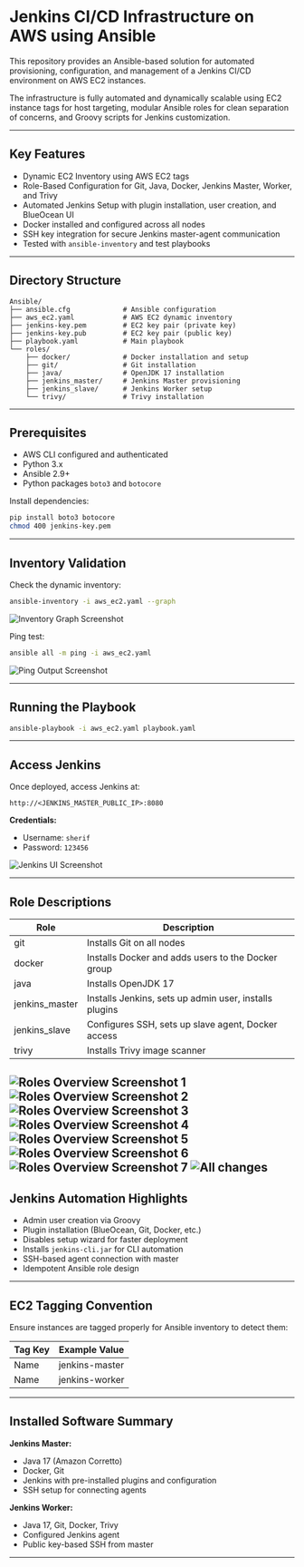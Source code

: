 # Jenkins CI/CD Infrastructure on AWS using Ansible

This repository provides an Ansible-based solution for automated provisioning, configuration, and management of a Jenkins CI/CD environment on AWS EC2 instances.

The infrastructure is fully automated and dynamically scalable using EC2 instance tags for host targeting, modular Ansible roles for clean separation of concerns, and Groovy scripts for Jenkins customization.

---

## Key Features

- Dynamic EC2 Inventory using AWS EC2 tags  
- Role-Based Configuration for Git, Java, Docker, Jenkins Master, Worker, and Trivy  
- Automated Jenkins Setup with plugin installation, user creation, and BlueOcean UI  
- Docker installed and configured across all nodes  
- SSH key integration for secure Jenkins master-agent communication  
- Tested with `ansible-inventory` and test playbooks

---

## Directory Structure

```
Ansible/
├── ansible.cfg             # Ansible configuration
├── aws_ec2.yaml            # AWS EC2 dynamic inventory
├── jenkins-key.pem         # EC2 key pair (private key)
├── jenkins-key.pub         # EC2 key pair (public key)
├── playbook.yaml           # Main playbook
└── roles/
    ├── docker/             # Docker installation and setup
    ├── git/                # Git installation
    ├── java/               # OpenJDK 17 installation
    ├── jenkins_master/     # Jenkins Master provisioning
    ├── jenkins_slave/      # Jenkins Worker setup
    └── trivy/              # Trivy installation
```

---

## Prerequisites

- AWS CLI configured and authenticated  
- Python 3.x  
- Ansible 2.9+  
- Python packages `boto3` and `botocore`

Install dependencies:

```bash
pip install boto3 botocore
chmod 400 jenkins-key.pem
```

---

## Inventory Validation

Check the dynamic inventory:

```bash
ansible-inventory -i aws_ec2.yaml --graph
```

![Inventory Graph Screenshot](https://github.com/user-attachments/assets/c3b3179a-2659-45e6-96ab-25950eac7c2e)

Ping test:

```bash
ansible all -m ping -i aws_ec2.yaml
```

![Ping Output Screenshot](https://github.com/user-attachments/assets/ef218bf9-a380-4116-a5f1-4f3e08566f79)

---

## Running the Playbook

```bash
ansible-playbook -i aws_ec2.yaml playbook.yaml
```

---

## Access Jenkins

Once deployed, access Jenkins at:

```
http://<JENKINS_MASTER_PUBLIC_IP>:8080
```

**Credentials:**

- Username: `sherif`  
- Password: `123456`

![Jenkins UI Screenshot](https://github.com/user-attachments/assets/80115c1c-0688-4016-899f-80cfcbf96e85)

---

## Role Descriptions

| Role           | Description                                                    |
|----------------|----------------------------------------------------------------|
| git            | Installs Git on all nodes                                      |
| docker         | Installs Docker and adds users to the Docker group             |
| java           | Installs OpenJDK 17                                            |
| jenkins_master | Installs Jenkins, sets up admin user, installs plugins         |
| jenkins_slave  | Configures SSH, sets up slave agent, Docker access             |
| trivy          | Installs Trivy image scanner                                   |

![Roles Overview Screenshot 1](https://github.com/user-attachments/assets/5352d66c-16b6-412e-a85c-66e1ea8decb3)  
![Roles Overview Screenshot 2](https://github.com/user-attachments/assets/fff274fe-18c3-4b45-ba64-242f06dae6e4)  
![Roles Overview Screenshot 3](https://github.com/user-attachments/assets/7365fb0d-faba-4418-a224-37f949fc2dd8)  
![Roles Overview Screenshot 4](https://github.com/user-attachments/assets/811c9292-ce01-49c3-85a4-bc8423b64549)  
![Roles Overview Screenshot 5](https://github.com/user-attachments/assets/a84b2dbb-4eab-4058-9b46-01a242cfb9cc)  
![Roles Overview Screenshot 6](https://github.com/user-attachments/assets/a35d8561-ee7c-4105-8d79-2d02b258f2e2)  
![Roles Overview Screenshot 7](https://github.com/user-attachments/assets/b9fa84e2-f051-4b24-a178-085eb92cdb6d)
![All changes](https://github.com/user-attachments/assets/b0a87bdf-8e71-4fe8-8a47-654e090ea2c5)
---

## Jenkins Automation Highlights

- Admin user creation via Groovy  
- Plugin installation (BlueOcean, Git, Docker, etc.)  
- Disables setup wizard for faster deployment  
- Installs `jenkins-cli.jar` for CLI automation  
- SSH-based agent connection with master  
- Idempotent Ansible role design

---

## EC2 Tagging Convention

Ensure instances are tagged properly for Ansible inventory to detect them:

| Tag Key | Example Value    |
|---------|------------------|
| Name    | jenkins-master   |
| Name    | jenkins-worker   |

---

## Installed Software Summary

**Jenkins Master:**

- Java 17 (Amazon Corretto)  
- Docker, Git  
- Jenkins with pre-installed plugins and configuration  
- SSH setup for connecting agents  

**Jenkins Worker:**

- Java 17, Git, Docker, Trivy  
- Configured Jenkins agent  
- Public key-based SSH from master

---
